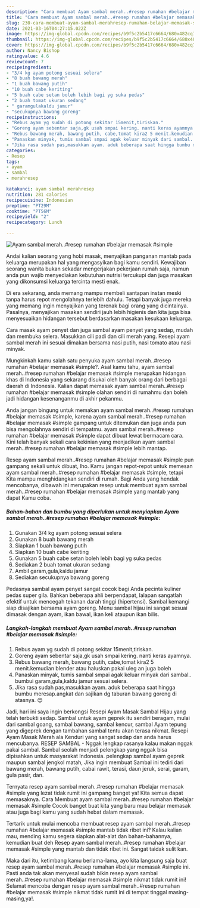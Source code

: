```yaml
---
description: "Cara membuat Ayam sambal merah..#resep rumahan #belajar memasak #simple yang enak Untuk Jualan"
title: "Cara membuat Ayam sambal merah..#resep rumahan #belajar memasak #simple yang enak Untuk Jualan"
slug: 230-cara-membuat-ayam-sambal-merahresep-rumahan-belajar-memasak-simple-yang-enak-untuk-jualan
date: 2021-03-16T04:27:15.022Z
image: https://img-global.cpcdn.com/recipes/b9f5c2b5417c6664/680x482cq70/ayam-sambal-merahresep-rumahan-belajar-memasak-simple-foto-resep-utama.jpg
thumbnail: https://img-global.cpcdn.com/recipes/b9f5c2b5417c6664/680x482cq70/ayam-sambal-merahresep-rumahan-belajar-memasak-simple-foto-resep-utama.jpg
cover: https://img-global.cpcdn.com/recipes/b9f5c2b5417c6664/680x482cq70/ayam-sambal-merahresep-rumahan-belajar-memasak-simple-foto-resep-utama.jpg
author: Nancy Bishop
ratingvalue: 4.6
reviewcount: 7
recipeingredient:
- "3/4 kg ayam potong sesuai selera"
- "8 buah bawang merah"
- "1 buah bawang putih"
- "10 buah cabe keriting"
- "5 buah cabe setan boleh lebih bagi yg suka pedas"
- "2 buah tomat ukuran sedang"
- " garamgulakaldu jamur"
- "secukupnya bawang goreng"
recipeinstructions:
- "Rebus ayam yg sudah di potong sekitar 15menit,tiriskan."
- "Goreng ayam sebentar saja,gk usah smpai kering. nanti keras ayamnya."
- "Rebus bawang merah, bawang putih, cabe,tomat kira2 5 menit.kemudian blender atau haluskan pakai uleg an juga boleh"
- "Panaskan minyak, tumis sambal smpai agak keluar minyak dari sambal.. bumbui garam,gula,kaldu jamur sesuai selera."
- "Jika rasa sudah pas,masukkan ayam. aduk beberapa saat hingga bumbu meresap.angkat dan sajikan dg taburan bawang goreng di atasnya. 😊"
categories:
- Resep
tags:
- ayam
- sambal
- merahresep

katakunci: ayam sambal merahresep 
nutrition: 281 calories
recipecuisine: Indonesian
preptime: "PT29M"
cooktime: "PT56M"
recipeyield: "2"
recipecategory: Lunch

---
```



![Ayam sambal merah..#resep rumahan #belajar memasak #simple](https://img-global.cpcdn.com/recipes/b9f5c2b5417c6664/680x482cq70/ayam-sambal-merahresep-rumahan-belajar-memasak-simple-foto-resep-utama.jpg)

Andai kalian seorang yang hobi masak, menyajikan panganan mantab pada keluarga merupakan hal yang mengasyikan bagi kamu sendiri. Kewajiban seorang  wanita bukan sekadar mengerjakan pekerjaan rumah saja, namun anda pun wajib menyediakan kebutuhan nutrisi tercukupi dan juga masakan yang dikonsumsi keluarga tercinta mesti enak.

Di era  sekarang, anda memang mampu membeli santapan instan meski tanpa harus repot mengolahnya terlebih dahulu. Tetapi banyak juga mereka yang memang ingin menyajikan yang terenak bagi orang yang dicintainya. Pasalnya, menyajikan masakan sendiri jauh lebih higienis dan kita juga bisa menyesuaikan hidangan tersebut berdasarkan masakan kesukaan keluarga. 

Cara masak ayam penyet dan juga sambal ayam penyet yang sedap, mudah dan membuka selera. Masukkan cili padi dan cili merah yang. Resepi ayam sambal merah ini sesuai dimakan bersama nasi putih, nasi tomato atau nasi minyak.

Mungkinkah kamu salah satu penyuka ayam sambal merah..#resep rumahan #belajar memasak #simple?. Asal kamu tahu, ayam sambal merah..#resep rumahan #belajar memasak #simple merupakan hidangan khas di Indonesia yang sekarang disukai oleh banyak orang dari berbagai daerah di Indonesia. Kalian dapat memasak ayam sambal merah..#resep rumahan #belajar memasak #simple olahan sendiri di rumahmu dan boleh jadi hidangan kesenanganmu di akhir pekanmu.

Anda jangan bingung untuk memakan ayam sambal merah..#resep rumahan #belajar memasak #simple, karena ayam sambal merah..#resep rumahan #belajar memasak #simple gampang untuk ditemukan dan juga anda pun bisa mengolahnya sendiri di tempatmu. ayam sambal merah..#resep rumahan #belajar memasak #simple dapat dibuat lewat bermacam cara. Kini telah banyak sekali cara kekinian yang menjadikan ayam sambal merah..#resep rumahan #belajar memasak #simple lebih mantap.

Resep ayam sambal merah..#resep rumahan #belajar memasak #simple pun gampang sekali untuk dibuat, lho. Kamu jangan repot-repot untuk memesan ayam sambal merah..#resep rumahan #belajar memasak #simple, tetapi Kita mampu menghidangkan sendiri di rumah. Bagi Anda yang hendak mencobanya, dibawah ini merupakan resep untuk membuat ayam sambal merah..#resep rumahan #belajar memasak #simple yang mantab yang dapat Kamu coba.

<!--inarticleads1-->

##### Bahan-bahan dan bumbu yang diperlukan untuk menyiapkan Ayam sambal merah..#resep rumahan #belajar memasak #simple:

1. Gunakan 3/4 kg ayam potong sesuai selera
1. Gunakan 8 buah bawang merah
1. Siapkan 1 buah bawang putih
1. Siapkan 10 buah cabe keriting
1. Gunakan 5 buah cabe setan boleh lebih bagi yg suka pedas
1. Sediakan 2 buah tomat ukuran sedang
1. Ambil  garam,gula,kaldu jamur
1. Sediakan secukupnya bawang goreng


Pedasnya sambal ayam penyet sangat cocok bagi Anda pecinta kuliner pedas super gila. Bahkan beberapa ahli berpendapat, lalapan sangatlah efektif untuk mencegah tekanan darah tinggi (hipertensi). Sambal kemangi siap disajikan bersama ayam goreng. Menu sambal hijau ini sangat sesuai dimasak dengan ayam, ikan bawal, ikan keli ataupun ikan bilis. 

<!--inarticleads2-->

##### Langkah-langkah membuat Ayam sambal merah..#resep rumahan #belajar memasak #simple:

1. Rebus ayam yg sudah di potong sekitar 15menit,tiriskan.
1. Goreng ayam sebentar saja,gk usah smpai kering. nanti keras ayamnya.
1. Rebus bawang merah, bawang putih, cabe,tomat kira2 5 menit.kemudian blender atau haluskan pakai uleg an juga boleh
1. Panaskan minyak, tumis sambal smpai agak keluar minyak dari sambal.. bumbui garam,gula,kaldu jamur sesuai selera.
1. Jika rasa sudah pas,masukkan ayam. aduk beberapa saat hingga bumbu meresap.angkat dan sajikan dg taburan bawang goreng di atasnya. 😊


Jadi, hari ini saya ingin berkongsi Resepi Ayam Masak Sambal Hijau yang telah terbukti sedap. Sambal untuk ayam geprek itu sendiri beragam, mulai dari sambal goang, sambal bawang, sambal kencur, sambal Ayam tepung yang digeprek dengan tambahan sambal tentu akan terasa nikmat. Resepi Ayam Masak Merah ala Kenduri yang sangat sedap dan anda harus mencubanya. RESEP SAMBAL - Nggak lengkap rasanya kalau makan nggak pakai sambal. Sambal seolah menjadi pelengkap yang nggak bisa dipisahkan untuk masyarakat Indonesia. pelengkap sambal ayam geprek maupun sambal jengkol matah, Jika ingin membuat Sambal ini tediri dari bawang merah, bawang putih, cabai rawit, terasi, daun jeruk, serai, garam, gula pasir, dan. 

Ternyata resep ayam sambal merah..#resep rumahan #belajar memasak #simple yang lezat tidak rumit ini gampang banget ya! Kita semua dapat memasaknya. Cara Membuat ayam sambal merah..#resep rumahan #belajar memasak #simple Cocok banget buat kita yang baru mau belajar memasak atau juga bagi kamu yang sudah hebat dalam memasak.

Tertarik untuk mulai mencoba membuat resep ayam sambal merah..#resep rumahan #belajar memasak #simple mantab tidak ribet ini? Kalau kalian mau, mending kamu segera siapkan alat-alat dan bahan-bahannya, kemudian buat deh Resep ayam sambal merah..#resep rumahan #belajar memasak #simple yang mantab dan tidak ribet ini. Sangat taidak sulit kan. 

Maka dari itu, ketimbang kamu berlama-lama, ayo kita langsung saja buat resep ayam sambal merah..#resep rumahan #belajar memasak #simple ini. Pasti anda tak akan menyesal sudah bikin resep ayam sambal merah..#resep rumahan #belajar memasak #simple nikmat tidak rumit ini! Selamat mencoba dengan resep ayam sambal merah..#resep rumahan #belajar memasak #simple nikmat tidak rumit ini di tempat tinggal masing-masing,ya!.

